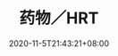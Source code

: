 ---
title: "药物／HRT"
date: 2020-11-5T21:43:21+08:00
description: 
draft: false
weight: 1
collapsible: true
---